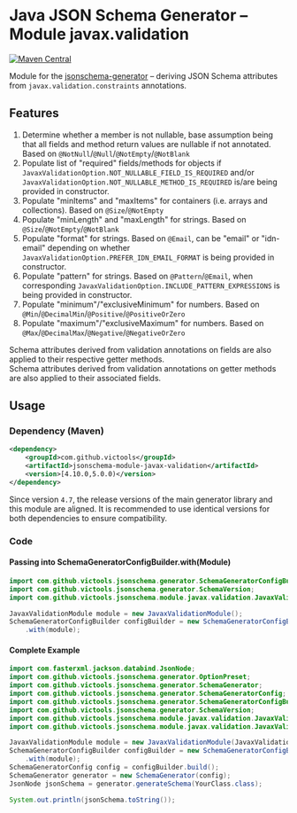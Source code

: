 # Java JSON Schema Generator – Module javax.validation
[![Maven Central](https://maven-badges.herokuapp.com/maven-central/com.github.victools/jsonschema-module-javax-validation/badge.svg)](https://maven-badges.herokuapp.com/maven-central/com.github.victools/jsonschema-module-javax-validation)

Module for the [jsonschema-generator](../jsonschema-generator) – deriving JSON Schema attributes from `javax.validation.constraints` annotations.

## Features
1. Determine whether a member is not nullable, base assumption being that all fields and method return values are nullable if not annotated. Based on `@NotNull`/`@Null`/`@NotEmpty`/`@NotBlank`
2. Populate list of "required" fields/methods for objects if `JavaxValidationOption.NOT_NULLABLE_FIELD_IS_REQUIRED` and/or `JavaxValidationOption.NOT_NULLABLE_METHOD_IS_REQUIRED` is/are being provided in constructor.
3. Populate "minItems" and "maxItems" for containers (i.e. arrays and collections). Based on `@Size`/`@NotEmpty`
4. Populate "minLength" and "maxLength" for strings. Based on `@Size`/`@NotEmpty`/`@NotBlank`
5. Populate "format" for strings. Based on `@Email`, can be "email" or "idn-email" depending on whether `JavaxValidationOption.PREFER_IDN_EMAIL_FORMAT` is being provided in constructor.
6. Populate "pattern" for strings. Based on `@Pattern`/`@Email`, when corresponding `JavaxValidationOption.INCLUDE_PATTERN_EXPRESSIONS` is being provided in constructor.
7. Populate "minimum"/"exclusiveMinimum" for numbers. Based on `@Min`/`@DecimalMin`/`@Positive`/`@PositiveOrZero`
8. Populate "maximum"/"exclusiveMaximum" for numbers. Based on `@Max`/`@DecimalMax`/`@Negative`/`@NegativeOrZero`

Schema attributes derived from validation annotations on fields are also applied to their respective getter methods.  
Schema attributes derived from validation annotations on getter methods are also applied to their associated fields.

## Usage
### Dependency (Maven)
```xml
<dependency>
    <groupId>com.github.victools</groupId>
    <artifactId>jsonschema-module-javax-validation</artifactId>
    <version>[4.10.0,5.0.0)</version>
</dependency>
```

Since version `4.7`, the release versions of the main generator library and this module are aligned.
It is recommended to use identical versions for both dependencies to ensure compatibility.

### Code
#### Passing into SchemaGeneratorConfigBuilder.with(Module)
```java
import com.github.victools.jsonschema.generator.SchemaGeneratorConfigBuilder;
import com.github.victools.jsonschema.generator.SchemaVersion;
import com.github.victools.jsonschema.module.javax.validation.JavaxValidationModule;
```
```java
JavaxValidationModule module = new JavaxValidationModule();
SchemaGeneratorConfigBuilder configBuilder = new SchemaGeneratorConfigBuilder(SchemaVersion.DRAFT_2019_09)
    .with(module);
```

#### Complete Example
```java
import com.fasterxml.jackson.databind.JsonNode;
import com.github.victools.jsonschema.generator.OptionPreset;
import com.github.victools.jsonschema.generator.SchemaGenerator;
import com.github.victools.jsonschema.generator.SchemaGeneratorConfig;
import com.github.victools.jsonschema.generator.SchemaGeneratorConfigBuilder;
import com.github.victools.jsonschema.generator.SchemaVersion;
import com.github.victools.jsonschema.module.javax.validation.JavaxValidationModule;
import com.github.victools.jsonschema.module.javax.validation.JavaxValidationOption;
```
```java
JavaxValidationModule module = new JavaxValidationModule(JavaxValidationOption.INCLUDE_PATTERN_EXPRESSIONS);
SchemaGeneratorConfigBuilder configBuilder = new SchemaGeneratorConfigBuilder(SchemaVersion.DRAFT_2019_09, OptionPreset.PLAIN_JSON)
    .with(module);
SchemaGeneratorConfig config = configBuilder.build();
SchemaGenerator generator = new SchemaGenerator(config);
JsonNode jsonSchema = generator.generateSchema(YourClass.class);

System.out.println(jsonSchema.toString());
```
